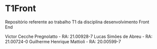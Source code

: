# T1Front
Repositório referente ao trabalho T1 da disciplina desenvolvimento Front End

Victor Cecche Pregnolatto - RA: 21.00928-7
Lucas Simões de Abreu - RA: 21.00724-0
Guilherme Henrique Mattioli - RA: 20.00599-7
